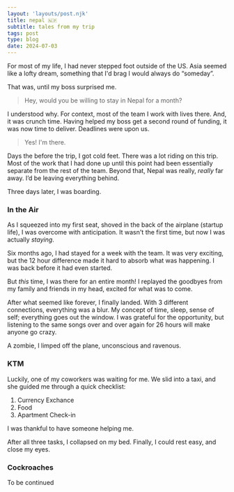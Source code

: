 ```yaml
---
layout: 'layouts/post.njk'
title: nepal 🇳🇵
subtitle: tales from my trip
tags: post
type: blog
date: 2024-07-03
---
```


For most of my life, I had never stepped foot outside of the US. Asia seemed like a lofty dream, something that I'd brag I would always do “someday”.

That was, until my boss surprised me.

> Hey, would you be willing to stay in Nepal for a month?

I understood why. For context, most of the team I work with lives there. And, it was crunch time. Having helped my boss get a second round of funding, it was now time to deliver. Deadlines were upon us.

> Yes! I'm there.

Days the before the trip, I got cold feet. There was a lot riding on this trip. Most of the work that I had done up until this point had been essentially separate from the rest of the team. Beyond that, Nepal was really, _really_ far away. I’d be leaving everything behind.

Three days later, I was boarding.

### In the Air

As I squeezed into my first seat, shoved in the back of the airplane (startup life), I was overcome with anticipation. It wasn't the first time, but now I was actually _staying_.

Six months ago, I had stayed for a week with the team. It was very exciting, but the 12 hour difference made it hard to absorb what was happening. I was back before it had even started.

But *this* time, I was there for an entire month! I replayed the goodbyes from my family and friends in my head, excited for what was to come.

After what seemed like forever, I finally landed. With 3 different connections, everything was a blur. My concept of time, sleep, sense of self; everything goes out the window. I was grateful for the opportunity, but listening to the same songs over and over again for 26 hours will make anyone go crazy. 

A zombie, I limped off the plane, unconscious and ravenous.

### KTM

Luckily, one of my coworkers was waiting for me. We slid into a taxi, and she guided me through a quick checklist:

1. Currency Exchance
2. Food
3. Apartment Check-in

I was thankful to have someone helping me. 

After all three tasks, I collapsed on my bed. Finally, I could rest easy, and close my eyes.

### Cockroaches

To be continued